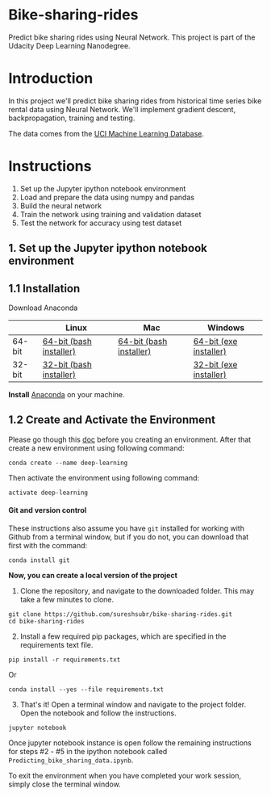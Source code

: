 # Bike-sharing-rides
Predict bike sharing rides using Neural Network.  This project is part of the Udacity Deep Learning Nanodegree.

# Introduction

In this project we'll predict bike sharing rides from historical time series bike rental data using Neural Network.  We'll implement gradient descent, backpropagation, training and testing. 

The data comes from the [UCI Machine Learning Database](https://archive.ics.uci.edu/ml/datasets/Bike+Sharing+Dataset).

# Instructions

1. Set up the Jupyter ipython notebook environment
2. Load and prepare the data using numpy and pandas
3. Build the neural network
4. Train the network using training and validation dataset
5. Test the network for accuracy using test dataset

## 1. Set up the Jupyter ipython notebook environment
## 1.1 Installation

Download Anaconda

|        | Linux | Mac | Windows | 
|--------|-------|-----|---------|
| 64-bit | [64-bit (bash installer)][lin64] | [64-bit (bash installer)][mac64] | [64-bit (exe installer)][win64]
| 32-bit | [32-bit (bash installer)][lin32] |  | [32-bit (exe installer)][win32]

[win64]: https://repo.anaconda.com/archive/Anaconda3-2018.12-Windows-x86_64.exe
[win32]: https://repo.anaconda.com/archive/Anaconda3-2018.12-Windows-x86.exe
[mac64]: https://repo.anaconda.com/archive/Anaconda3-2018.12-MacOSX-x86_64.sh
[lin64]: https://repo.anaconda.com/archive/Anaconda3-2018.12-Linux-x86_64.sh
[lin32]: https://repo.anaconda.com/archive/Anaconda3-2018.12-Linux-x86.sh

**Install** [Anaconda](https://docs.anaconda.com/anaconda/install/) on your machine. 

## 1.2 Create and Activate the Environment

Please go though this [doc](https://conda.io/projects/conda/en/latest/user-guide/tasks/manage-environments.html) before you creating an environment.
After that create a new environment using following command:

```
conda create --name deep-learning
```

Then activate the environment using following command:

```
activate deep-learning
```

#### Git and version control
These instructions also assume you have `git` installed for working with Github from a terminal window, but if you do not, you can download that first with the command:
```
conda install git
```

**Now, you can create a local version of the project**

1. Clone the repository, and navigate to the downloaded folder. This may take a few minutes to clone.
```
git clone https://github.com/sureshsubr/bike-sharing-rides.git
cd bike-sharing-rides
```

2. Install a few required pip packages, which are specified in the requirements text file.
```
pip install -r requirements.txt
```
Or
```
conda install --yes --file requirements.txt
```

3. That's it! Open a terminal window and navigate to the project folder. Open the notebook and follow the instructions.
```
jupyter notebook
```

Once jupyter notebook instance is open follow the remaining instructions for steps #2 - #5 in the ipython notebook called `Predicting_bike_sharing_data.ipynb`.

To exit the environment when you have completed your work session, simply close the terminal window.
